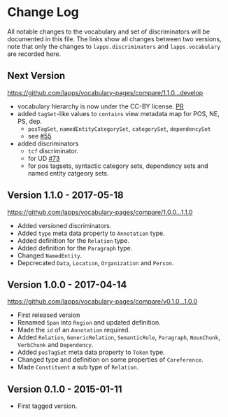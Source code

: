 # Change Log

All notable changes to the vocabulary and set of discriminators will be documented in this file. The links show all changes between two versions, note that only the changes to `lapps.discriminators` and `lapps.vocabulary` are recorded here.


## Next Version

https://github.com/lapps/vocabulary-pages/compare/1.1.0...develop

* vocabulary hierarchy is now under the CC-BY license. [PR](https://github.com/lapps/vocabulary-pages/pull/75)
* added `tagSet`-like values to `contains` view metadata map for POS, NE, PS, dep.
    * `posTagSet`, `namedEntityCategorySet`, `categorySet`, `dependencySet`
    * see [#55](https://github.com/lapps/vocabulary-pages/issues/55)
* added discriminators
    - `tcf` discriminator.
    - for UD [#73](https://github.com/lapps/vocabulary-pages/issues/73)
    - for pos tagsets, syntactic category sets, dependency sets and named entity catgeory sets.


## Version 1.1.0 - 2017-05-18

https://github.com/lapps/vocabulary-pages/compare/1.0.0...1.1.0

- Added versioned discriminators. 
- Added `type` meta data property to `Annotation` type.
- Added definition for the `Relation` type.
- Added definition for the `Paragraph` type.
- Changed `NamedEntity`.
- Depcrecated `Data`, `Location`, `Organization` and `Person`.

## Version 1.0.0 - 2017-04-14

https://github.com/lapps/vocabulary-pages/compare/v0.1.0...1.0.0

- First released version
- Renamed `Span` into `Region` and updated definition.
- Made the `id` of an `Annotation` required.
- Added `Relation`, `GenericRelation`, `SemanticRole`, `Paragraph`, `NounChunk`, `VerbChunk` and `Dependency`.
- Added `posTagSet` meta data property to `Token` type.
- Changed type and definition on some properties of `Coreference`.
- Made `Constituent` a sub type of `Relation`.


## Version 0.1.0 - 2015-01-11

- First tagged version.
